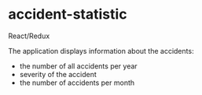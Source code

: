 # accident-statistic
React/Redux

The application displays information about the accidents:

- the number of all accidents per year
- severity of the accident
- the number of accidents per month
